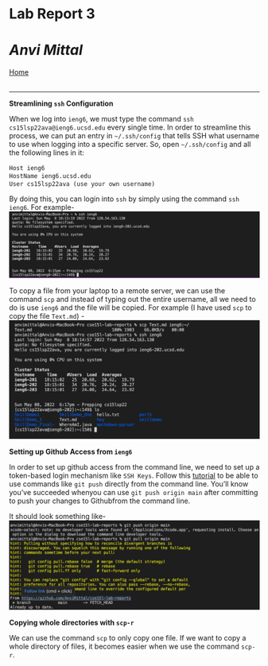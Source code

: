 # Lab Report 3
# *Anvi Mittal*

[Home](index.html)
<br />
<br />

***

**Streamlining `ssh` Configuration**

When we log into `ieng6`, we must type the command `ssh cs15lsp22ava@ieng6.ucsd.edu` every single time. In order to streamline this process, we can put an entry in `~/.ssh/config` that tells SSH what username to use when logging into a specific server. So, open `~/.ssh/config` and all the following lines in it:

```
Host ieng6
HostName ieng6.ucsd.edu
User cs15lsp22ava (use your own username)
```


By doing this, you can login into `ssh` by simply using the command `ssh ieng6`. For example-
![Image](ssh_ieng6.png)

To copy a file from your laptop to a remote server, we can use the command `scp` and instead of typing out the entire username, all we need to do is use `ieng6` and the file will be copied. 
For example (I have used `scp` to copy the file `Text.md`) -
![Image](scp.png)

**Setting up Github Access from `ieng6`**

In order to set up github access from the command line, we need to set up a token-based login mechanism like `SSH Keys`. Follow this [tutorial](https://docs.github.com/en/authentication/connecting-to-github-with-ssh/adding-a-new-ssh-key-to-your-github-account)
to be able to use commands like `git push` directly from the command line. You’ll know you’ve succeeded whenyou can use `git push origin
main` after committing to push your changes to Githubfrom the command line.

It should look something like-
![Image](github.png)

**Copying whole directories with `scp-r`**

We can use the command `scp` to only copy one file. If we want to copy a whole directory of files, it becomes easier when we use the command `scp-r`. 